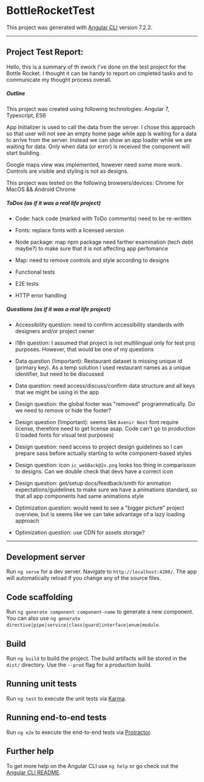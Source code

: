 # BottleRocketTest

This project was generated with [Angular CLI](https://github.com/angular/angular-cli) version 7.2.2.

---

## Project Test Report:

Hello, this is a summary of th ework I've done on the test project for the Bottle Rocket. I thought it can be handy to report on cmpleted tasks and to communicate my thought process overall.

##### Outline

This project was created using following technologies: Angular 7, Typescript, ES6

App Initializer is used to call the data from the server. I chose this approach so that user will not see an empty home page while app is waiting for a data to arrive from the server. Instead we can show an app loader while we are waiting for data. Only when data (or error) is received the component will start building.

Google maps view was implemented, however need some more work. Controls are visible and styling is not as designs.

This project was tested on the following browsers/devices: Chrome for MacOS && Android Chrome


##### ToDos (as if it was a real life project)

- Code: hack code (marked with ToDo comments) need to be re-written

- Fonts: replace fonts with a licensed version

- Node package: map npm package need farther examination (tech debt maybe?) to make sure that it is not affecting app perfomance

- Map: need to remove controls and style according to designs

- Functional tests

- E2E tests

- HTTP error handling


##### Questions (as if it was a real life project)

- Accessibility question: need to confirm accessibility standards with designers and/or project owner

- i18n question: I assumed that project is not multilingual only for test proj purposes. However, that would be one of my questions

- Data question (!important): Restaurant dataset is missing unique id (primary key). As a temp solution I used restaurant names as a unique identifier, but need to be discussed

- Data question: need access/discuss/confirm data structure and all keys that we might be using in the app

- Design question: the global footer was "removed" programmatically. Do we need to remove or hide the footer?

- Design question (!important): seems like ```Avenir Next``` font require license, therefore need to get license asap. Code can't go to production (I loaded fonts for visual test purposes)

- Design question: need access to project design guidelines so I can prepare sass before actually starting to write component-based styles

- Design question: icon ```ic_webBack@2x.png``` looks too thing in comparisson to designs. Can we double check that devs have a correct icon

- Design question: get/setup docs/feedback/smth for animation expectations/guidelines to make sure we have a animations standard, so that all app components had same animations style

- Optimization question: would need to see a "bigger picture" project overview, but is seems like we can take advantage of a lazy loading approach

- Optimization question: use CDN for assets storage?


---

## Development server

Run `ng serve` for a dev server. Navigate to `http://localhost:4200/`. The app will automatically reload if you change any of the source files.

## Code scaffolding

Run `ng generate component component-name` to generate a new component. You can also use `ng generate directive|pipe|service|class|guard|interface|enum|module`.

## Build

Run `ng build` to build the project. The build artifacts will be stored in the `dist/` directory. Use the `--prod` flag for a production build.

## Running unit tests

Run `ng test` to execute the unit tests via [Karma](https://karma-runner.github.io).

## Running end-to-end tests

Run `ng e2e` to execute the end-to-end tests via [Protractor](http://www.protractortest.org/).

## Further help

To get more help on the Angular CLI use `ng help` or go check out the [Angular CLI README](https://github.com/angular/angular-cli/blob/master/README.md).
